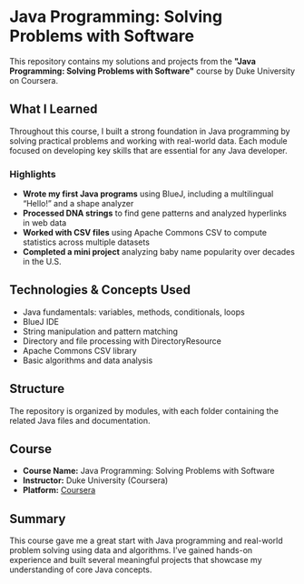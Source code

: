# Java Programming: Solving Problems with Software

This repository contains my solutions and projects from the **"Java Programming: Solving Problems with Software"** course by Duke University on Coursera.

##  What I Learned

Throughout this course, I built a strong foundation in Java programming by solving practical problems and working with real-world data. Each module focused on developing key skills that are essential for any Java developer.

###  Highlights

- **Wrote my first Java programs** using BlueJ, including a multilingual “Hello!” and a shape analyzer
-  **Processed DNA strings** to find gene patterns and analyzed hyperlinks in web data
-  **Worked with CSV files** using Apache Commons CSV to compute statistics across multiple datasets
-  **Completed a mini project** analyzing baby name popularity over decades in the U.S.

##  Technologies & Concepts Used

- Java fundamentals: variables, methods, conditionals, loops
- BlueJ IDE
- String manipulation and pattern matching
- Directory and file processing with DirectoryResource
- Apache Commons CSV library
- Basic algorithms and data analysis

## Structure

The repository is organized by modules, with each folder containing the related Java files and documentation.

##  Course

- **Course Name:** Java Programming: Solving Problems with Software
- **Instructor:** Duke University (Coursera)
- **Platform:** [Coursera](https://www.coursera.org/learn/java-programming)

##  Summary

This course gave me a great start with Java programming and real-world problem solving using data and algorithms. I’ve gained hands-on experience and built several meaningful projects that showcase my understanding of core Java concepts.

